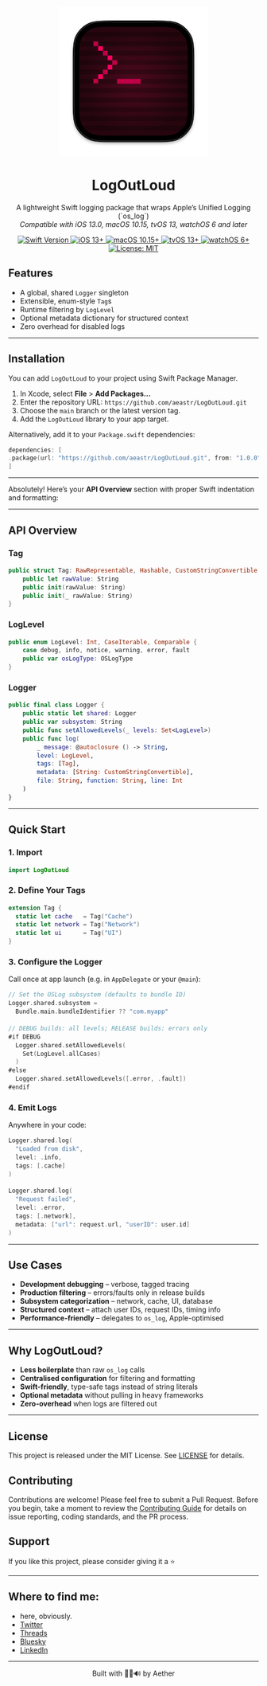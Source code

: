 <div align="center">
  <img width="300" height="300" src="/assets/icon.png" alt="LogOutLoud Logo">
  <h1><b>LogOutLoud</b></h1>
  <p>
    A lightweight Swift logging package that wraps Apple’s Unified Logging
    (`os_log`)
    <br>
    <i>Compatible with iOS 13.0, macOS 10.15, tvOS 13, watchOS 6 and later</i>
  </p>
</div>

<div align="center">
  <a href="https://swift.org">
    <img src="https://img.shields.io/badge/Swift-5.6%2B-orange.svg" alt="Swift Version">
  </a>
  <a href="https://developer.apple.com/ios/">
    <img src="https://img.shields.io/badge/iOS-13%2B-blue.svg" alt="iOS 13+">
  </a>
  <a href="https://developer.apple.com/macos/">
    <img src="https://img.shields.io/badge/macOS-10.15%2B-lightgrey.svg" alt="macOS 10.15+">
  </a>
  <a href="https://developer.apple.com/tvos/">
    <img src="https://img.shields.io/badge/tvOS-13%2B-lightgrey.svg" alt="tvOS 13+">
  </a>
  <a href="https://developer.apple.com/watchos/">
    <img src="https://img.shields.io/badge/watchOS-6%2B-lightgrey.svg" alt="watchOS 6+">
  </a>
  <a href="LICENSE">
    <img src="https://img.shields.io/badge/License-MIT-green.svg" alt="License: MIT">
  </a>
</div>


## Features

- A global, shared `Logger` singleton  
- Extensible, enum-style `Tag`s  
- Runtime filtering by `LogLevel`  
- Optional metadata dictionary for structured context  
- Zero overhead for disabled logs  


---

## Installation

You can add `LogOutLoud` to your project using Swift Package Manager.

1.  In Xcode, select **File** > **Add Packages...**
2.  Enter the repository URL: `https://github.com/aeastr/LogOutLoud.git`
3.  Choose the `main` branch or the latest version tag.
4.  Add the `LogOutLoud` library to your app target.

Alternatively, add it to your `Package.swift` dependencies:

```swift
dependencies: [
.package(url: "https://github.com/aeastr/LogOutLoud.git", from: "1.0.0") 
]
```

---
Absolutely! Here’s your **API Overview** section with proper Swift indentation and formatting:

---

## API Overview

### Tag

```swift
public struct Tag: RawRepresentable, Hashable, CustomStringConvertible {
    public let rawValue: String
    public init(rawValue: String)
    public init(_ rawValue: String)
}
```

### LogLevel

```swift
public enum LogLevel: Int, CaseIterable, Comparable {
    case debug, info, notice, warning, error, fault
    public var osLogType: OSLogType
}
```

### Logger

```swift
public final class Logger {
    public static let shared: Logger
    public var subsystem: String
    public func setAllowedLevels(_ levels: Set<LogLevel>)
    public func log(
        _ message: @autoclosure () -> String,
        level: LogLevel,
        tags: [Tag],
        metadata: [String: CustomStringConvertible],
        file: String, function: String, line: Int
    )
}
```

---

## Quick Start

### 1. Import

```swift
import LogOutLoud
```

### 2. Define Your Tags

```swift
extension Tag {
  static let cache   = Tag("Cache")
  static let network = Tag("Network")
  static let ui      = Tag("UI")
}
```

### 3. Configure the Logger

Call once at app launch (e.g. in `AppDelegate` or your `@main`):

```swift
// Set the OSLog subsystem (defaults to bundle ID)
Logger.shared.subsystem =
  Bundle.main.bundleIdentifier ?? "com.myapp"

// DEBUG builds: all levels; RELEASE builds: errors only
#if DEBUG
  Logger.shared.setAllowedLevels(
    Set(LogLevel.allCases)
  )
#else
  Logger.shared.setAllowedLevels([.error, .fault])
#endif
```

### 4. Emit Logs

Anywhere in your code:

```swift
Logger.shared.log(
  "Loaded from disk",
  level: .info,
  tags: [.cache]
)

Logger.shared.log(
  "Request failed",
  level: .error,
  tags: [.network],
  metadata: ["url": request.url, "userID": user.id]
)
```

---

## Use Cases

- **Development debugging** – verbose, tagged tracing  
- **Production filtering** – errors/faults only in release builds  
- **Subsystem categorization** – network, cache, UI, database  
- **Structured context** – attach user IDs, request IDs, timing info  
- **Performance-friendly** – delegates to `os_log`, Apple-optimised  

---

## Why LogOutLoud?

- **Less boilerplate** than raw `os_log` calls  
- **Centralised configuration** for filtering and formatting  
- **Swift-friendly**, type-safe tags instead of string literals  
- **Optional metadata** without pulling in heavy frameworks  
- **Zero-overhead** when logs are filtered out  

---

## License

This project is released under the MIT License. See [LICENSE](LICENSE.md) for details.


## Contributing

Contributions are welcome! Please feel free to submit a Pull Request. Before you begin, take a moment to review the [Contributing Guide](CONTRIBUTING.md) for details on issue reporting, coding standards, and the PR process.

## Support

If you like this project, please consider giving it a ⭐️

---

## Where to find me:  
- here, obviously.  
- [Twitter](https://x.com/AetherAurelia)  
- [Threads](https://www.threads.net/@aetheraurelia)  
- [Bluesky](https://bsky.app/profile/aethers.world)  
- [LinkedIn](https://www.linkedin.com/in/willjones24)

---

<p align="center">Built with 🍏📝🔊 by Aether</p>
